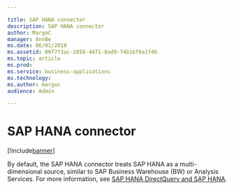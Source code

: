 ```yaml
---

title: SAP HANA connector
description: SAP HANA connector
author: MargoC
manager: AnnBe
ms.date: 06/01/2018
ms.assetid: 09f7f3ac-2858-4471-8ad9-74b16f6a1f4b
ms.topic: article
ms.prod: 
ms.service: business-applications
ms.technology: 
ms.author: margoc
audience: Admin

---
```

#  SAP HANA connector




[!include[banner](../../../includes/banner.md)]

By default, the SAP HANA connector treats SAP HANA as a multi-dimensional
source, similar to SAP Business Warehouse (BW) or Analysis Services. For more
information, see [SAP HANA DirectQuery and SAP
HANA](https://docs.microsoft.com/en-us/power-bi/desktop-directquery-sap-hana).
